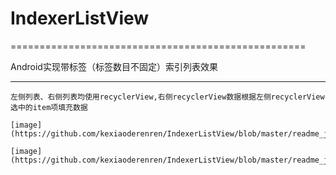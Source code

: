 # IndexerListView
===================================================

Android实现带标签（标签数目不固定）索引列表效果

------------------------------------------------------------

    左侧列表、右侧列表均使用recyclerView,右侧recyclerView数据根据左侧recyclerView选中的item项填充数据
    
    [image](https://github.com/kexiaoderenren/IndexerListView/blob/master/readme_jpg/IndexerListView1.png)
    
    [image](https://github.com/kexiaoderenren/IndexerListView/blob/master/readme_jpg/IndexerListView2.png)
